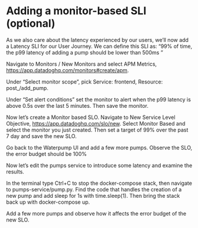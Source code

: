 # Adding a monitor-based SLI (optional)

As we also care about the latency experienced by our users, we’ll now add a Latency SLI for our User Journey. We can define this SLI as: “99% of time, the p99 latency of adding a pump should be lower than 500ms ”

Navigate to Monitors / New Monitors and select APM Metrics, https://app.datadoghq.com/monitors#create/apm. 

Under “Select monitor scope”, pick Service: frontend, Resource: post_/add_pump.

Under “Set alert conditions” set the monitor to alert when the p99 latency is above 0.5s over the last 5 minutes. Then save the monitor.

Now let’s create a Monitor based SLO. Navigate to New Service Level Objective, https://app.datadoghq.com/slo/new. Select Monitor Based and select the monitor you just created. Then set a target of 99% over the past 7 day and save the new SLO.

Go back to the Waterpump UI and add a few more pumps. Observe the SLO, the error budget should be 100%

Now let’s edit the pumps service to introduce some latency and examine the results. 

In the terminal type Ctrl+C to stop the docker-compose stack, then navigate to pumps-service/pump.py. Find the code that handles the creation of a new pump and add sleep for 1s with time.sleep(1). Then bring the stack back up with docker-compose up.

Add a few more pumps and observe how it affects the error budget of the new SLO.
